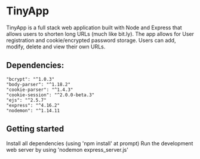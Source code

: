 # TinyApp

 TinyApp is a full stack web application built with Node and Express 
 that allows users to shorten long URLs (much like bit.ly).
 The app allows for User registration and cookie/encrypted password
 storage.  Users can add, modify, delete and view their own URLs.

## Dependencies:
    "bcrypt": "^1.0.3"
    "body-parser": "^1.18.2"
    "cookie-parser": "^1.4.3"
    "cookie-session": "^2.0.0-beta.3"
    "ejs": "^2.5.7"
    "express": "^4.16.2"
    "nodemon": "^1.14.11

## Getting started
  Install all dependencies (using 'npm install' at prompt)
  Run the development web server by using 'nodemon express_server.js'
